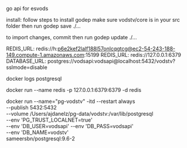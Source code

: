 go api for esvods

install:
follow steps to install godep
make sure vodstv/core is in your src folder
then run godep save ./... 

to import changes, commit then run godep update ./...

REDIS_URL: redis://h:p6e2kef2lalf188l57onlcqgtcg@ec2-54-243-188-149.compute-1.amazonaws.com:15199
REDIS_URL: redis://127.0.0.1:6379
DATABASE_URL: postgres://vodsapi:vodsapi@localhost:5432/vodstv?sslmode=disable

docker logs postgresql

docker run --name redis -p 127.0.0.1:6379:6379 -d redis

docker run --name="pg-vodstv" -itd --restart always \
  --publish 5432:5432 \
  --volume /Users/ajdanelz/pg-data/vodstv:/var/lib/postgresql \
  --env 'PG_TRUST_LOCALNET=true' \
  --env 'DB_USER=vodsapi' --env 'DB_PASS=vodsapi' \
  --env 'DB_NAME=vodstv' \
  sameersbn/postgresql:9.6-2